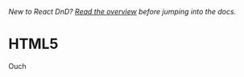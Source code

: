 *New to React DnD? [Read the overview](/docs-overview.html) before jumping into the docs.*

HTML5
===================

Ouch